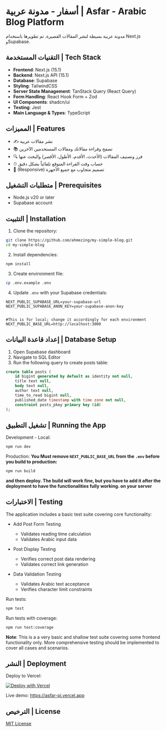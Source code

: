 # أسفار - مدونة عربية | Asfar - Arabic Blog Platform

مدونة عربية بسيطة لنشر المقالات القصيرة. تم تطويرها باستخدام Next.js وSupabase.

## التقنيات المستخدمة | Tech Stack

- **Frontend**: Next.js (15.1)
- **Backend**: Next.js API (15.1)
- **Database**: Supabase
- **Styling**: TailwindCSS
- **Server State Management**: TanStack Query (React Query)
- **Form Handling**: React Hook Form + Zod
- **UI Components**: shadcn/ui
- **Testing**: Jest
- **Main Language & Types**: TypeScript

## المميزات | Features

- ✍️ نشر مقالات عربية
- 📚 تصفح وقراءة مقالاتك ومقالات المستخدمين الآخرين 
- 🔍 فرز وتصنيف المقالات (الأحدث، الأقدم، الأطول، الأقصر) والبحث عنها
- ⏱ حساب وقت القراءة المتوقع تلقائياً بشكل دقيق
- 📱 (Responsive) تصميم متجاوب مع جميع الأجهزة

## متطلبات التشغيل | Prerequisites

- Node.js v20 or later
- Supabase account

## التثبيت | Installation

1. Clone the repository:
```bash
git clone https://github.com/ahmezing/my-simple-blog.git
cd my-simple-blog
```

2. Install dependencies:

```bash
npm install
```

3. Create environment file:

```bash
cp .env.example .env
```

4. Update `.env` with your Supabase credentials:

```
NEXT_PUBLIC_SUPABASE_URL=your-supabase-url
NEXT_PUBLIC_SUPABASE_ANON_KEY=your-supabase-anon-key


#This is for local; change it accordingly for each environment
NEXT_PUBLIC_BASE_URL=http://localhost:3000
```

## إعداد قاعدة البيانات | Database Setup
1. Open Supabase dashboard
2. Navigate to SQL Editor
3. Run the following query to create posts table:
```sql
create table posts (
    id bigint generated by default as identity not null,
    title text null,
    body text null,
    author text null,
    time_to_read bigint null,
    published_date timestamp with time zone not null,
    constraint posts_pkey primary key (id)
);
```

## تشغيل التطبيق | Running the App
Development - Local:
```bash
npm run dev
```
Production:
**You Must remove ```NEXT_PUBLIC_BASE_URL``` from the ```.env``` before you build to production:**
```bash
npm run build
```
**and then deploy. The build will work fine, but you have to add it after the deployment to have the functionalities fully working. on your server**
## الاختبارات | Testing
The application includes a basic test suite covering core functionality:

- Add Post Form Testing
  - Validates reading time calculation
  - Validates Arabic input data

- Post Display Testing
  - Verifies correct post data rendering
  - Validates correct link generation

- Data Validation Testing
  - Validates Arabic text acceptance
  - Verifies character limit constraints

Run tests:
```bash
npm test
```

Run tests with coverage:
```bash
npm run test:coverage
```

**Note**: This is a a very basic and shallow test suite covering some frontend functionality only. More comprehensive testing should be implemented to cover all cases and scenarios.

## النشر | Deployment
Deploy to Vercel:

[![Deploy with Vercel](https://vercel.com/button)](https://vercel.com)

Live demo: https://asfar-pi.vercel.app

## الترخيص | License
[MIT License](LICENSE)
